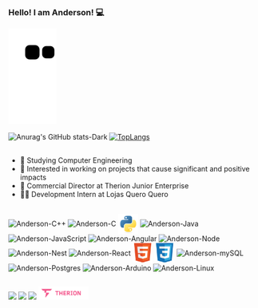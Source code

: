 ### Hello! I am Anderson! 💻
![Snake animation](https://github.com/anderson-silva21/anderson-silva21/blob/output/github-contribution-grid-snake.svg)

![Anurag's GitHub stats-Dark](https://github-readme-stats.vercel.app/api?username=anderson-silva21&show_icons=true&theme=radical)
[![TopLangs](https://github-readme-stats.vercel.app/api/top-langs/?username=anderson-silva21&layout=compact&theme=radical)](https://github.com/anderson-silva21/github-readme-stats)
##

- 🌱 Studying Computer Engineering
- 💬 Interested in working on projects that cause significant and positive impacts
- 💼 Commercial Director at Therion Junior Enterprise
- 👨‍💻 Development Intern at Lojas Quero Quero

<div style="display: inline_block"><br>

  <img align="center" alt="Anderson-C++" height="40" width="40" src="https://cdn.jsdelivr.net/gh/devicons/devicon/icons/cplusplus/cplusplus-original.svg" />
  <img align="center" alt="Anderson-C" height="40" width="40" src="https://cdn.jsdelivr.net/gh/devicons/devicon/icons/c/c-original.svg">
  <img align="center" alt="Anderson-Python" height="40" width="40" src="https://raw.githubusercontent.com/devicons/devicon/master/icons/python/python-original.svg">
  <img align="center" alt="Anderson-Java" height="40" width="40" src="https://cdn.jsdelivr.net/gh/devicons/devicon/icons/java/java-original.svg" />
  <img align="center" alt="Anderson-JavaScript" height="40" width="40" src="https://cdn.jsdelivr.net/gh/devicons/devicon/icons/javascript/javascript-original.svg" />
  <img align="center" alt="Anderson-Angular" height="40" width="40" src="https://cdn.jsdelivr.net/gh/devicons/devicon/icons/angularjs/angularjs-original.svg" />
  <img align="center" alt="Anderson-Node" height="40" width="40" src="https://cdn.jsdelivr.net/gh/devicons/devicon/icons/nodejs/nodejs-plain-wordmark.svg" />   
  <img align="center" alt="Anderson-Nest" height="40" width="40" src="https://cdn.jsdelivr.net/gh/devicons/devicon/icons/nestjs/nestjs-plain.svg" />
  <img align="center" alt="Anderson-React" height="40" width="40" src="https://cdn.jsdelivr.net/gh/devicons/devicon/icons/react/react-original-wordmark.svg" />
  <img align="center" alt="Anderson-HTML" height="40" width="40" src="https://raw.githubusercontent.com/devicons/devicon/master/icons/html5/html5-original.svg">
  <img align="center" alt="Anderson-CSS" height="40" width="40" src="https://raw.githubusercontent.com/devicons/devicon/master/icons/css3/css3-original.svg">
  <img align="center" alt="Anderson-mySQL" height="40" width="40" src="https://cdn.jsdelivr.net/gh/devicons/devicon/icons/mysql/mysql-original.svg" />
  <img align="center" alt="Anderson-Postgres" height="40" width="40" src="https://cdn.jsdelivr.net/gh/devicons/devicon/icons/postgresql/postgresql-original-wordmark.svg" />
  <img align="center" alt="Anderson-Arduino" height="40" width="40" src="https://cdn.jsdelivr.net/gh/devicons/devicon/icons/arduino/arduino-original-wordmark.svg" />
  <img align="center" alt="Anderson-Linux" height="40" width="40" src="https://cdn.jsdelivr.net/gh/devicons/devicon/icons/linux/linux-original.svg" />

</div>


##

<div> 
  <a href="https://www.instagram.com/andsu_s/" target="_blank"><img src="https://img.shields.io/badge/Instagram-E4405F?style=for-the-badge&logo=instagram&logoColor=white" target="_blank"></a>
  <a href = "mailto:andsoares2001@gmail.com"><img src="https://img.shields.io/badge/Gmail-D14836?style=for-the-badge&logo=gmail&logoColor=white" target="_blank"></a>
  <a href="https://br.linkedin.com/in/anderson-silva-0674ba186?trk=profile-badge" target="_blank"><img src="https://img.shields.io/badge/-LinkedIn-%230077B5?style=for-the-badge&logo=linkedin&logoColor=white" target="_blank"></a> 
  <a href="https://therionej.com.br/" target="_blank"><img src="https://github.com/marianagoncalvesrodrigues/marianagoncalvesrodrigues/blob/main/therion22.png" 
height="26px" width="100px" target="_blank"></a> 
</div>
